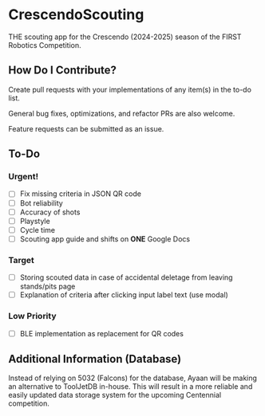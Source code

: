 # CrescendoScouting
THE scouting app for the Crescendo (2024-2025) season of the FIRST Robotics Competition.

## How Do I Contribute?
Create pull requests with your implementations of any item(s) in the to-do list.

General bug fixes, optimizations, and refactor PRs are also welcome.

Feature requests can be submitted as an issue.

## To-Do

### Urgent!
- [ ] Fix missing criteria in JSON QR code
- [ ] Bot reliability
- [ ] Accuracy of shots
- [ ] Playstyle
- [ ] Cycle time
- [ ] Scouting app guide and shifts on **ONE** Google Docs

### Target
- [ ] Storing scouted data in case of accidental deletage from leaving stands/pits page
- [ ] Explanation of criteria after clicking input label text (use modal)

### Low Priority
- [ ] BLE implementation as replacement for QR codes

## Additional Information (Database)

Instead of relying on 5032 (Falcons) for the database, Ayaan will be making an alternative to ToolJetDB in-house.
This will result in a more reliable and easily updated data storage system for the upcoming Centennial competition.